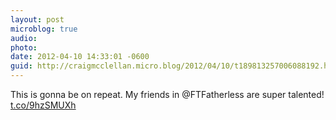 ```yaml
---
layout: post
microblog: true
audio: 
photo: 
date: 2012-04-10 14:33:01 -0600
guid: http://craigmcclellan.micro.blog/2012/04/10/t189813257006088192.html
---
```

This is gonna be on repeat. My friends in @FTFatherless are super talented! [t.co/9hzSMUXh](http://t.co/9hzSMUXh)
